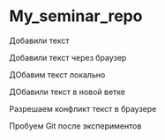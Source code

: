 ﻿# My_seminar_repo

Добавили текст

Добавили текст через браузер

ДОбавим текст локально

ДОбавили текст в новой ветке 

Разрешаем конфликт текст в браузере

Пробуем Git после экспериментов
